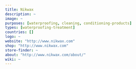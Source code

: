```yaml
---
title: Nikwax
description: ~
image: ~
purposes: [waterproofing, cleaning, conditioning-products]
types: [waterproofing-treatment]
countries: []
logo: ~
website: "http://www.nikwax.com"
shop: "http://www.nikwax.com"
store-finder: ~
about: "http://www.nikwax.com/about/"
wiki: ~
---
```

